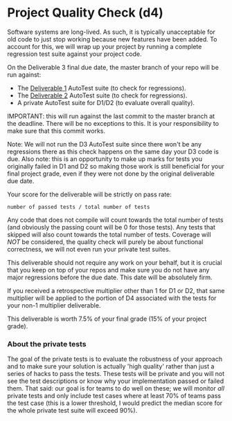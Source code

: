 # Project Quality Check (d4)

Software systems are long-lived. As such, it is typically unacceptable for old code to just stop working because new features have been added. To account for this, we will wrap up your project by running a complete regression test suite against your project code.

On the Deliverable 3 final due date, the master branch of your repo will be run against:

* The [Deliverable 1](Deliverable1.md) AutoTest suite (to check for regressions).
* The [Deliverable 2](Deliverable2.md) AutoTest suite (to check for regressions).
* A private AutoTest suite for D1/D2 (to evaluate overall quality).

IMPORTANT: this will run against the last commit to the master branch at the deadline. There will be no exceptions to this. It is your responsibility to make sure that this commit works.

Note: We will not run the D3 AutoTest suite since there won't be any regressions there as this check happens on the same day your D3 code is due. Also note: this is an opportunity to make up marks for tests you originally failed in D1 and D2 so making those work is still beneficial for your final project grade, even if they were not done by the original deliverable due date.

Your score for the deliverable will be strictly on pass rate:

```number of passed tests / total number of tests```

Any code that does not compile will count towards the total number of tests (and obviously the passing count will be 0 for those tests). Any tests that skipped will also count towards the total number of tests. Coverage will _NOT_ be considered, the quality check will purely be about functional correctness, we will not even run your private test suites.

This deliverable should not require any work on your behalf, but it is crucial that you keep on top of your repos and make sure you do not have any major regressions before the due date. This date will be absolutely firm.

If you received a retrospective multiplier other than 1 for D1 or D2, that same multiplier will be applied to the portion of D4 associated with the tests for your non-1 multiplier deliverable.

This deliverable is worth 7.5% of your final grade (15% of your project grade).

### About the private tests

The goal of the private tests is to evaluate the robustness of your approach and to make sure your solution is actually 'high quality' rather than just a series of hacks to pass the tests. These tests will be private and you will not see the test descriptions or know why your implementation passed or failed them. That said: our goal is for teams to do well on these; we will monitor _all_ private tests and only include test cases where at least 70% of teams pass the test case (this is a lower threshold, I would predict the median score for the whole private test suite will exceed 90%).
